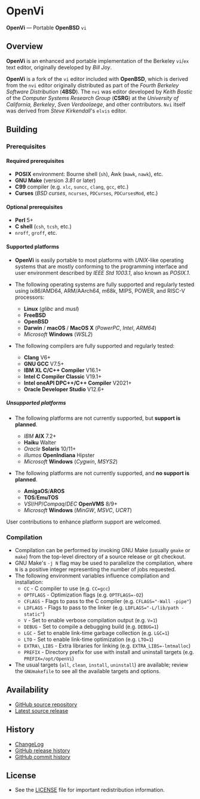 # OpenVi

**OpenVi** — Portable **OpenBSD** `vi`

## Overview

**OpenVi** is an enhanced and portable implementation of the Berkeley
`vi`/`ex` text editor, originally developed by *Bill Joy*.

**OpenVi** is a fork of the `vi` editor included with **OpenBSD**,
which is derived from the `nvi` editor originally distributed as
part of the *Fourth Berkeley Software Distribution* (**4BSD**). The
`nvi` was editor developed by *Keith Bostic* of the *Computer
Systems Research Group* (**CSRG**) at the *University of
California, Berkeley*, *Sven Verdoolaege*, and other contributors.
`Nvi` itself was derived from *Steve Kirkendall*'s `elvis` editor.

## Building

### Prerequisites

#### Required prerequisites

- **POSIX** environment: Bourne shell (`sh`), Awk (`mawk`, `nawk`), etc.
- **GNU Make** (version *3.81* or later)
- **C99** compiler (e.g. `xlc`, `suncc`, `clang`, `gcc`, etc.)
- **Curses** (*BSD curses*, `ncurses`, `PDCurses`, `PDCursesMod`, etc.)

#### Optional prerequisites

- **Perl** 5+
- **C shell** (`csh`, `tcsh`, etc.)
- `nroff`, `groff`, etc.

#### Supported platforms

- **OpenVi** is easily portable to most platforms with *UNIX*-like operating
  systems that are mostly conforming to the programming interface and user
  environment described by *IEEE Std 1003.1*, also known as *POSIX.1*.

- The following operating systems are fully supported and regularly tested
  using ix86/AMD64, ARM/AArch64, m68k, MIPS, POWER, and RISC-V processors:
  - **Linux** (*glibc* and *musl*)
  - **FreeBSD**
  - **OpenBSD**
  - **Darwin** / **macOS** / **MacOS X** (*PowerPC*, *Intel*, *ARM64*)
  - *Microsoft* **Windows** (*WSL2*)

- The following compilers are fully supported and regularly tested:
  - **Clang** V6+
  - **GNU GCC** V7.5+
  - **IBM XL C/C++ Compiler** V16.1+
  - **Intel C Compiler Classic** V19.1+
  - **Intel oneAPI DPC++/C++ Compiler** V2021+
  - **Oracle Developer Studio** V12.6+

##### Unsupported platforms

- The following platforms are not currently supported, but **support is planned**.
  - *IBM* **AIX** 7.2+
  - **Haiku** Walter
  - *Oracle* **Solaris** 10/11+
  - *illumos* **OpenIndiana** Hipster
  - *Microsoft* **Windows** (*Cygwin*, *MSYS2*)

- The following platforms are not currently supported, and **no support is planned**.
  - **AmigaOS**/**AROS**
  - **TOS**/**EmuTOS**
  - *VSI*/*HP*/*Compaq*/*DEC* **OpenVMS** 8/9+
  - *Microsoft* **Windows** (*MinGW*, *MSVC*, *UCRT*)

User contributions to enhance platform support are welcomed.

### Compilation

- Compilation can be performed by invoking GNU Make (usually `gmake` or
  `make`) from the top-level directory of a source release or git checkout.
- GNU Make's `-j N` flag may be used to parallelize the compilation, where
  `N` is a positive integer representing the number of jobs requested.
- The following environment variables influence compilation and installation:
  - `CC` - C compiler to use
     (e.g. `CC=gcc`)
  - `OPTFLAGS` - Optimization flags
     (e.g. `OPTFLAGS=-O2`)
  - `CFLAGS` - Flags to pass to the C compiler
     (e.g. `CFLAGS="-Wall -pipe"`)
  - `LDFLAGS` - Flags to pass to the linker
     (e.g. `LDFLAGS="-L/lib/path -static"`)
  - `V` - Set to enable verbose compilation output
     (e.g. `V=1`)
  - `DEBUG` - Set to compile a debugging build
     (e.g. `DEBUG=1`)
  - `LGC` - Set to enable link-time garbage collection
     (e.g. `LGC=1`)
  - `LTO` - Set to enable link-time optimization
     (e.g. `LTO=1`)
  - `EXTRA\_LIBS` - Extra libraries for linking
     (e.g. `EXTRA_LIBS=-lmtmalloc`)
  - `PREFIX` - Directory prefix for use with install and uninstall targets
     (e.g. `PREFIX=/opt/OpenVi`)
- The usual targets (`all`, `clean`, `install`, `uninstall`) are available;
  review the `GNUmakefile` to see all the available targets and options.

## Availability

- [GitHub source repository](https://github.com/johnsonjh/OpenVi)
- [Latest source release](http://github.com/johnsonjh/OpenVi/releases/latest)

## History

- [ChangeLog](/ChangeLog)
- [GitHub release history](http://github.com/johnsonjh/OpenVi/releases/)
- [GitHub commit history](https://github.com/johnsonjh/OpenVi/commits/master)

## License

- See the [LICENSE](/LICENSE) file for important redistribution information.
